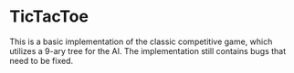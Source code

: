 # TicTacToe
This is a basic implementation of the classic competitive game, which utilizes a 9-ary tree for the AI. The implementation still contains bugs that need to be fixed. 
